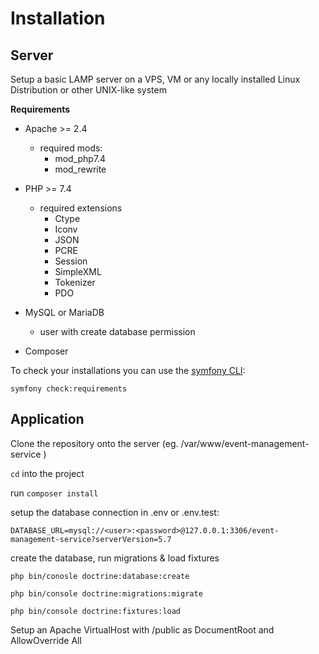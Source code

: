 # **Installation**

## **Server**
Setup a basic LAMP server on a VPS, VM or any locally installed Linux Distribution or other UNIX-like system

**Requirements**
- Apache >= 2.4
    - required mods:
        - mod_php7.4
        - mod_rewrite

- PHP >= 7.4
    - required extensions
        - Ctype
        - Iconv
        - JSON
        - PCRE
        - Session
        - SimpleXML
        - Tokenizer
        - PDO

- MySQL or MariaDB
    - user with create database permission
    
- Composer

To check your installations you can use the [symfony CLI](https://symfony.com/download):

`symfony check:requirements`

## **Application**

Clone the repository onto the server (eg. /var/www/event-management-service )

`cd` into the project 

run `composer install`

setup the database connection in .env or .env.test:

`DATABASE_URL=mysql://<user>:<password>@127.0.0.1:3306/event-management-service?serverVersion=5.7`

create the database, run migrations & load fixtures

`php bin/conosle doctrine:database:create`

`php bin/console doctrine:migrations:migrate`

`php bin/console doctrine:fixtures:load`

Setup an Apache VirtualHost with <project location>/public as DocumentRoot and AllowOverride All